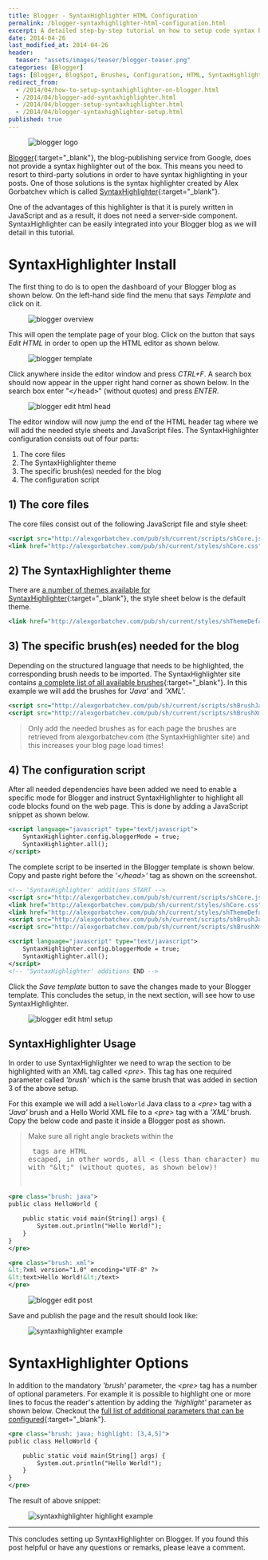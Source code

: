 ```yaml
---
title: Blogger - SyntaxHighlighter HTML Configuration
permalink: /blogger-syntaxhighlighter-html-configuration.html
excerpt: A detailed step-by-step tutorial on how to setup code syntax highlighting on your Blogger blog.
date: 2014-04-26
last_modified_at: 2014-04-26
header:
  teaser: "assets/images/teaser/blogger-teaser.png"
categories: [Blogger]
tags: [Blogger, BlogSpot, Brushes, Configuration, HTML, SyntaxHighlighter, Tutorial]
redirect_from:
  - /2014/04/how-to-setup-syntaxhighlighter-on-blogger.html
  - /2014/04/blogger-add-syntaxhighlighter.html
  - /2014/04/blogger-setup-syntaxhighlighter.html
  - /2014/04/blogger-syntaxhighlighter-setup.html
published: true
---
```


<figure>
    <img src="{{ site.url }}/assets/images/logo/blogger-logo.png" alt="blogger logo" class="logo">
</figure>

[Blogger](https://www.blogger.com/){:target="_blank"}, the blog-publishing service from Google, does not provide a syntax highlighter out of the box. This means you need to resort to third-party solutions in order to have syntax highlighting in your posts. One of those solutions is the syntax highlighter created by Alex Gorbatchev which is called [SyntaxHighlighter](http://alexgorbatchev.com/SyntaxHighlighter/){:target="_blank"}.

One of the advantages of this highlighter is that it is purely written in JavaScript and as a result, it does not need a server-side component. SyntaxHighlighter can be easily integrated into your Blogger blog as we will detail in this tutorial.

# SyntaxHighlighter Install

The first thing to do is to open the dashboard of your Blogger blog as shown below. On the left-hand side find the menu that says <var>Template</var> and click on it.

<figure>
    <img src="{{ site.url }}/assets/images/posts/blogger/blogger-overview.png" alt="blogger overview">
</figure>

This will open the template page of your blog. Click on the button that says <var>Edit HTML</var> in order to open up the HTML editor as shown below.

<figure>
    <img src="{{ site.url }}/assets/images/posts/blogger/blogger-template.png" alt="blogger template">
</figure>

Click anywhere inside the editor window and press <var>CTRL+F</var>. A search box should now appear in the upper right hand corner as shown below. In the search box enter "<kbd>&lt;/head&gt;</kbd>" (without quotes) and press <var>ENTER</var>.

<figure>
    <img src="{{ site.url }}/assets/images/posts/blogger/blogger-edit-html-head.png" alt="blogger edit html head">
</figure>

The editor window will now jump the end of the HTML header tag where we will add the needed style sheets and JavaScript files. The SyntaxHighlighter configuration consists out of four parts:
1. The core files
2. The SyntaxHighlighter theme
3. The specific brush(es) needed for the blog
4. The configuration script

## 1) The core files

The core files consist out of the following JavaScript file and style sheet:

``` xml
<script src="http://alexgorbatchev.com/pub/sh/current/scripts/shCore.js" type="text/javascript"></script>
<link href="http://alexgorbatchev.com/pub/sh/current/styles/shCore.css" rel="stylesheet" type="text/css"></link>
```

## 2) The SyntaxHighlighter theme

There are [a number of themes available for SyntaxHighlighter](http://alexgorbatchev.com/SyntaxHighlighter/manual/themes/){:target="_blank"}, the style sheet below is the default theme.

``` xml
<link href="http://alexgorbatchev.com/pub/sh/current/styles/shThemeDefault.css" rel="stylesheet" type="text/css" />
```

## 3) The specific brush(es) needed for the blog
Depending on the structured language that needs to be highlighted, the corresponding brush needs to be imported. The SyntaxHighlighter site contains [a complete list of all available brushes](http://alexgorbatchev.com/SyntaxHighlighter/manual/brushes/){:target="_blank"}. In this example we will add the brushes for <var>'Java'</var> and <var>'XML'</var>.

``` xml
<script src="http://alexgorbatchev.com/pub/sh/current/scripts/shBrushJava.js" type="text/javascript"></scrip>
<script src="http://alexgorbatchev.com/pub/sh/current/scripts/shBrushXml.js" type="text/javascript"></script>
```

> Only add the needed brushes as for each page the brushes are retrieved from alexgorbatchev.com (the SyntaxHighlighter site) and this increases your blog page load times!

## 4) The configuration script

After all needed dependencies have been added we need to enable a specific mode for Blogger and instruct SyntaxHighlighter to highlight all code blocks found on the web page. This is done by adding a JavaScript snippet as shown below.

``` xml
<script language="javascript" type="text/javascript">
    SyntaxHighlighter.config.bloggerMode = true;
    SyntaxHighlighter.all();
</script>
```

The complete script to be inserted in the Blogger template is shown below. Copy and paste right before the <var>'&lt;/head&gt;'</var> tag as shown on the screenshot.

``` xml
<!-- 'SyntaxHighlighter' additions START -->
<script src="http://alexgorbatchev.com/pub/sh/current/scripts/shCore.js" type="text/javascript"></script>
<link href="http://alexgorbatchev.com/pub/sh/current/styles/shCore.css" rel="stylesheet" type="text/css" />
<link href="http://alexgorbatchev.com/pub/sh/current/styles/shThemeDefault.css" rel="stylesheet" type="text/css" />
<script src="http://alexgorbatchev.com/pub/sh/current/scripts/shBrushJava.js" type="text/javascript"></script>
<script src="http://alexgorbatchev.com/pub/sh/current/scripts/shBrushXml.js" type="text/javascript"></script>

<script language="javascript" type="text/javascript">
    SyntaxHighlighter.config.bloggerMode = true;
    SyntaxHighlighter.all();
</script>
<!-- 'SyntaxHighlighter' additions END -->
```

Click the <var>Save template</var> button to save the changes made to your Blogger template. This concludes the setup, in the next section, will see how to use SyntaxHighlighter.

<figure>
    <img src="{{ site.url }}/assets/images/posts/blogger/blogger-edit-html-setup.png" alt="blogger edit html setup">
</figure>


## SyntaxHighlighter Usage

In order to use SyntaxHighlighter we need to wrap the section to be highlighted with an XML tag called <var>&lt;pre&gt;</var>. This tag has one required parameter called <var>'brush'</var> which is the same brush that was added in section 3 of the above setup.

For this example we will add a `HelloWorld` Java class to a <var>&lt;pre&gt;</var> tag with a <var>'Java'</var> brush and a Hello World XML file to a <var>&lt;pre&gt;</var> tag with a <var>'XML'</var> brush. Copy the below code and paste it inside a Blogger post as shown.

> Make sure all right angle brackets within the <pre> tags are HTML escaped, in other words, all < (less than character) must be replaced with "&amp;lt;" (without quotes, as shown below)!

``` xml
<pre class="brush: java">
public class HelloWorld {

    public static void main(String[] args) {
        System.out.println("Hello World!");
    }
}
</pre>

<pre class="brush: xml">
&lt;?xml version="1.0" encoding="UTF-8" ?>
&lt;text>Hello World!&lt;/text>
</pre>
```

<figure>
    <img src="{{ site.url }}/assets/images/posts/blogger/blogger-edit-post.png" alt="blogger edit post">
</figure>

Save and publish the page and the result should look like:

<figure>
    <img src="{{ site.url }}/assets/images/posts/blogger/syntaxhighlighter-example.png" alt="syntaxhighlighter example">
</figure>

# SyntaxHighlighter Options

In addition to the mandatory <var>'brush'</var> parameter, the <var>&lt;pre&gt;</var> tag has a number of optional parameters. For example it is possible to highlight one or more lines to focus the reader's attention by adding the <var>'highlight'</var> parameter as shown below. Checkout the [full list of additional parameters that can be configured](http://alexgorbatchev.com/SyntaxHighlighter/manual/configuration/){:target="_blank"}.

``` xml
<pre class="brush: java; highlight: [3,4,5]">
public class HelloWorld {

    public static void main(String[] args) {
        System.out.println("Hello World!");
    }
}
</pre>
```

The result of above snippet:

<figure>
    <img src="{{ site.url }}/assets/images/posts/blogger/syntaxhighlighter-highlight-example.png" alt="syntaxhighlighter highlight example">
</figure>

---

This concludes setting up SyntaxHighlighter on Blogger. If you found this post helpful or have any questions or remarks, please leave a comment.
